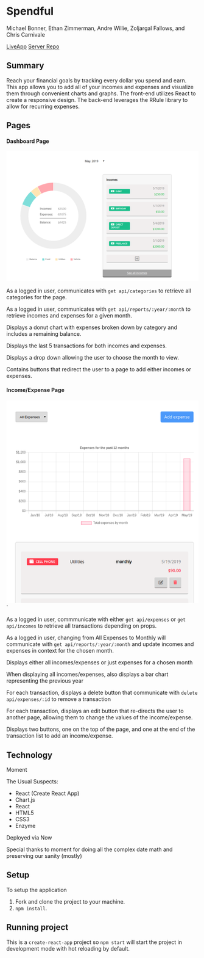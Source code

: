 # Spendful

Michael Bonner, Ethan Zimmerman, Andre Willie, Zoljargal Fallows, and Chris Carnivale

[LiveApp](http://spendful.now.sh)
[Server Repo](https://github.com/thinkful-ei-armadillo/spendful-server)

## Summary

Reach your financial goals by tracking every dollar you spend and earn.  This app allows you to 
add all of your incomes and expenses and visualize them through convenient charts and graphs.  The
front-end utilizes React to create a responsive design.  The back-end leverages the RRule library to allow
for recurring expenses.

## Pages

#### Dashboard Page

![Dashboard Page](./src/images/DashboardPage1.png)

As a logged in user, communicates with `get api/categories` to retrieve all categories for the page.

As a logged in user, communicates with `get api/reports/:year/:month` to retrieve incomes and expenses for a given month.

Displays a donut chart with expenses broken down by category and includes a remaining balance.

Displays the last 5 transactions for both incomes and expenses.

Displays a drop down allowing the user to choose the month to view.

Contains buttons that redirect the user to a page to add either incomes or expenses.


#### Income/Expense Page

![Income/Expense Page](./src/images/ExpensePage1.png)`

As a logged in user, commmunicate with either `get api/expenses` or `get api/incomes` to retrieve all transactions depending on props.


As a logged in user, changing from All Expenses to Monthly will communicate with `get api/reports/:year/:month` and update incomes and expenses in context for the chosen month.

Displays either all incomes/expenses or just expenses for a chosen month

When displaying all incomes/expenses, also displays a bar chart representing the previous year

For each transaction, displays a delete button that communicate with `delete api/expenses/:id` to remove a transaction

For each transaction, displays an edit button that re-directs the user to another page, allowing them to change the values of the income/expense.

Displays two buttons, one on the top of the page, and one at the end of the transaction list to add an income/expense.

## Technology

Moment

The Usual Suspects:
- React (Create React App)
- Chart.js
- React
- HTML5
- CSS3
- Enzyme

Deployed via Now

Special thanks to moment for doing all the complex date math and 
preserving our sanity (mostly) 

## Setup

To setup the application

1. Fork and clone the project to your machine.
2. `npm install`.

## Running project

This is a `create-react-app` project so `npm start` will start the project in development mode with hot reloading by default.
